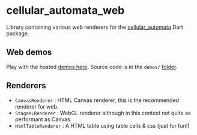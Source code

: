 # cellular_automata_web

Library containing various web renderers for the [cellular_automata](https://pub.dartlang.org/packages/cellular_automata) Dart package.

## Web demos

Play with the hosted [demos here](http://jimmyff.github.io/cellular_automata_web_demos). Source code is in the `demos/` [folder]((https://github.com/jimmyff/cellular_automata_web/tree/master/demos)).

## Renderers

- `CanvasRenderer` : HTML Canvas renderer, this is the recommended renderer for web.
- `StageXLRenderer` : WebGL renderer although in this context not quite as performant as Canvas.
- `HtmlTableRenderer` : A HTML table using table cells & css (just for fun!)